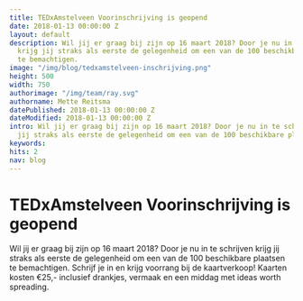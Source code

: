 ```yaml
---
title: TEDxAmstelveen Voorinschrijving is geopend
date: 2018-01-13 00:00:00 Z
layout: default
description: Wil jij er graag bij zijn op 16 maart 2018? Door je nu in te schrijven
  krijg jij straks als eerste de gelegenheid om een van de 100 beschikbare plaatsen
  te bemachtigen.
image: "/img/blog/tedxamstelveen-inschrijving.png"
height: 500
width: 750
authorimage: "/img/team/ray.svg"
authorname: Mette Reitsma
datePublished: 2018-01-13 00:00:00 Z
dateModified: 2018-01-13 00:00:00 Z
intro: Wil jij er graag bij zijn op 16 maart 2018? Door je nu in te schrijven krijg
  jij straks als eerste de gelegenheid om een van de 100 beschikbare plaatsen te bemachtigen.
keywords: 
hits: 2
nav: blog
---
```


# TEDxAmstelveen Voorinschrijving is geopend

<a href="{{site.url}}{{page.url}}" title="{{ page.title }}"><amp-img noloading width="250" height="250" alt="{{ page.title }}" layout="responsive" src="{{site.url}}{{ page.image }}" class="photo pull-left"></amp-img></a>

Wil jij er graag bij zijn op 16 maart 2018? Door je nu in te schrijven krijg jij straks als eerste de gelegenheid om een van de 100 beschikbare plaatsen te bemachtigen. Schrijf je in en krijg voorrang bij de kaartverkoop! Kaarten kosten €25,- inclusief drankjes, vermaak en een middag met ideas worth spreading.
